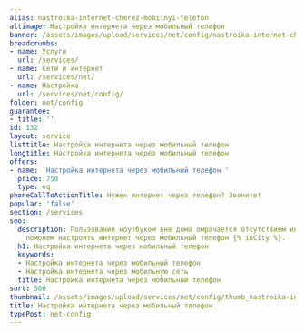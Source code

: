 ```yaml
---
alias: nastroika-internet-cherez-mobilnyi-telefon
altimage: Настройка интернета через мобильный телефон
banner: /assets/images/upload/services/net/config/nastroika-internet-cherez-mobilnyi-telefon.jpg
breadcrumbs:
- name: Услуги
  url: /services/
- name: Сети и интернет
  url: /services/net/
- name: Настройка
  url: /services/net/config/
folder: net/config
guarantee:
- title: ''
id: 132
layout: service
listtitle: Настройка интернета через мобильный телефон
longtitle: Настройка интернета через мобильный телефон
offers:
- name: 'Настройка интернета через мобильный телефон '
  price: 750
  type: eq
phoneCallToActionTitle: Нужен интернет через телефон? Звоните!
popular: 'false'
section: /services
seo:
  description: Пользование ноутбуком вне дома омрачается отсутствием интернета. Мы
    поможем настроить интернет через мобильный телефон {% inCity %}.
  h1: Настройка интернета через мобильный телефон
  keywords:
  - Настройка интернета через мобильный телефон
  - Настройка интернета через мобильную сеть
  title: Настройка интернета через мобильный телефон
sort: 500
thumbnail: /assets/images/upload/services/net/config/thumb_nastroika-internet-cherez-mobilnyi-telefon.jpg
title: Настройка интернета через мобильный телефон
typePost: net-config
---
```


